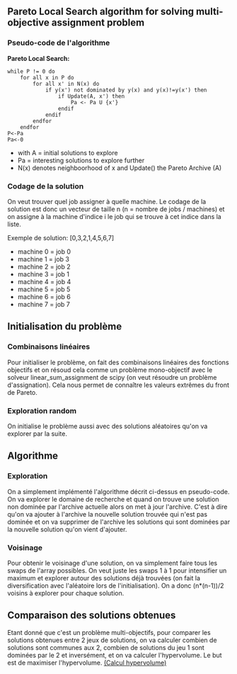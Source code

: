 ## Pareto Local Search algorithm for solving multi-objective assignment problem

### Pseudo-code de l'algorithme

**Pareto Local Search:**

``` 
while P != 0 do
    for all x in P do
        for all x' in N(x) do
            if y(x') not dominated by y(x) and y(x)!=y(x') then
                if Update(A, x') then
                    Pa <- Pa U {x'}
                endif
            endif
        endfor
    endfor
P<-Pa
Pa<-0
```

- with A = initial solutions to explore
- Pa = interesting solutions to explore further
- N(x) denotes neighboorhood of x and Update() the Pareto Archive (A)

### Codage de la solution

On veut trouver quel job assigner à quelle machine. Le codage de la solution est donc un vecteur de taille n (n = nombre de jobs / machines) et on assigne à la machine d'indice i le job qui se trouve à cet indice dans la liste.

Exemple de solution:
[0,3,2,1,4,5,6,7]

- machine 0 = job 0
- machine 1 = job 3
- machine 2 = job 2
- machine 3 = job 1
- machine 4 = job 4
- machine 5 = job 5
- machine 6 = job 6
- machine 7 = job 7

## Initialisation du problème

### Combinaisons linéaires

Pour initialiser le problème, on fait des combinaisons linéaires des fonctions objectifs et on résoud cela comme un problème mono-objectif avec le solveur linear_sum_assignment de scipy (on veut résoudre un problème d'assignation).
Cela nous permet de connaître les valeurs extrêmes du front de Pareto.

### Exploration random

On initialise le problème aussi avec des solutions aléatoires qu'on va explorer par la suite.

## Algorithme

### Exploration

On a simplement implémenté l'algorithme décrit ci-dessus en pseudo-code. On va explorer le domaine de recherche et quand on trouve une solution non dominée par l'archive actuelle alors on met à jour l'archive. C'est à dire qu'on va ajouter à l'archive la nouvelle solution trouvée qui n'est pas dominée et on va supprimer de l'archive les solutions qui sont dominées par la nouvelle solution qu'on vient d'ajouter.

### Voisinage

Pour obtenir le voisinage d'une solution, on va simplement faire tous les swaps de l'array possibles. On veut juste les swaps 1 à 1 pour intensifier un maximum et explorer autour des solutions déjà trouvées (on fait la diversification avec l'aléatoire lors de l'initialisation). On a donc (n\*(n-1))/2 voisins à explorer pour chaque solution.

## Comparaison des solutions obtenues

Etant donné que c'est un problème multi-objectifs, pour comparer les solutions obtenues entre 2 jeux de solutions, on va calculer combien de solutions sont communes aux 2, combien de solutions du jeu 1 sont dominées par le 2 et inversément, et on va calculer l'hypervolume. Le but est de maximiser l'hypervolume. [(Calcul hypervolume)](https://arxiv.org/abs/1510.01963)

